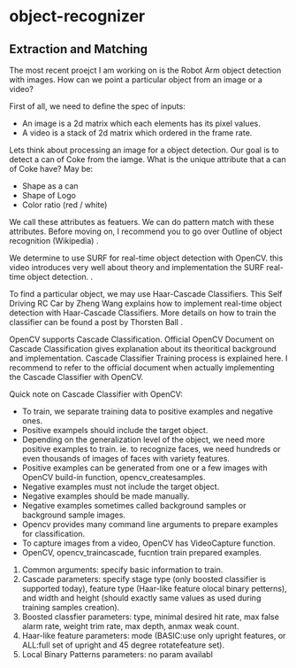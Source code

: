 # object-recognizer

## Extraction and Matching

The most recent proejct I am working on is the Robot Arm object detection with images. How can we point a particular object from an image or a video?

First of all, we need to define the spec of inputs:

  * An image is a 2d matrix which each elements has its pixel values.
  * A video is a stack of 2d matrix which ordered in the frame rate. 


Lets think about processing an image for a object detection. Our goal is to detect a can of Coke from the iamge.
What is the unique attribute that a can of Coke have? May be:

  * Shape as a can
  * Shape of Logo
  * Color ratio (red / white)


We call these attributes as featuers. We can do pattern match with these attributes. Before moving on, I recommend you to go over Outline of object recognition (Wikipedia) .

We determine to use SURF for real-time object detection with OpenCV. this video introduces very well about theory and implementation the SURF real-time object detection. .

To find a particular object, we may use Haar-Cascade Classifiers. This Self Driving RC Car by Zheng Wang explains how to implement real-time object detection with Haar-Cascade Classifiers. More details on how to train the classifier can be found a post by Thorsten Ball .

OpenCV supports Cascade Classification. Official OpenCV Document on Cascade Classification gives explanation about its theoritical background and implementation. Cascade Classifier Training process is explained here. I recommend to refer to the official document when actually implementing the Cascade Classifier with OpenCV.

Quick note on Cascade Classifier with OpenCV:

  * To train, we separate training data to positive examples and negative ones.
  * Positive exampels should include the target object.
  * Depending on the generalization level of the object, we need more positive examples to train.
  ie. to recognize faces, we need hundreds or even thousands of images of faces with variety features.
  * Positive examples can be generated from one or a few images with OpenCV build-in function, opencv_createsamples.
  * Negative examples must not include the target object.
  * Negative examples should be made manually.
  * Negative examples sometimes called background samples or background sample images.
  * Opencv provides many command line arguments to prepare examples for classification.
  * To capture images from a video, OpenCV has VideoCapture function.
  * OpenCV, opencv_traincascade, fucntion train prepared examples.
  1. Common arguments: specify basic information to train.
  2. Cascade parameters: specify stage type (only boosted classifier is supported today), feature type (Haar-like feature olocal binary petterns), and width and height (should exactly same values as used during training samples creation).
  3. Boosted classfier parameters: type, minimal desired hit rate, max false alarm rate, weight trim rate, max depth, anmax weak count.
  4. Haar-like feature parameters: mode (BASIC:use only upright features, or ALL:full set of upright and 45 degree rotatefeature set).
  5. Local Binary Patterns parameters: no param availabl